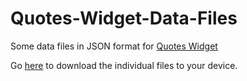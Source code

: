 # Quotes-Widget-Data-Files
Some data files in JSON format for [Quotes Widget](https://play.google.com/store/apps/details?id=com.ashwin.apps.android.quoteswidget)

Go [here](https://trailjeep.github.io/Quotes-Widget-Data-Files/) to download the individual files to your device.
